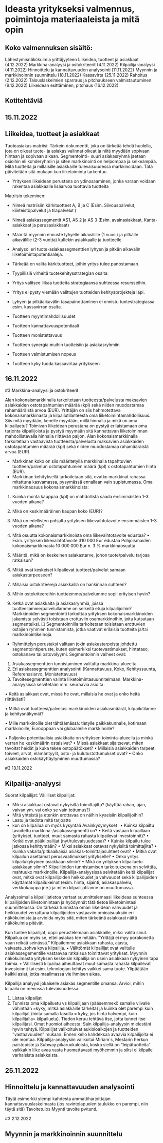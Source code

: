# Ideasta yritykseksi valmennus, poimintoja materiaaleista ja mitä opin

## Koko valmennuksen sisältö: 

Lähestymisnäkökulmia yrittäjyyteen
Liikeidea, tuotteet ja asiakkaat (4.12.2022)
Markkina-analyysi ja ostokriteerit (4.11.2022)
Kilpailija-analyysi (4.11.2022)
Hinnoittelu ja kannattavuuden analysointi (11.11.2022)
Myynnin ja markkinoinnin suunnittelu (18.11.2022)
Kassavirta (25.11.2022)
Rahoitus (2.12.2022)
Talouslaskelmien sparraus ja pitchaukseen valmistautuminen (9.12.2022)
Liikeidean esittäminen, pitchaus (16.12.2022)

## Kotitehtäviä   

## 15.11.2022   

## Liikeidea, tuotteet ja asiakkaat
Tuoteasiakas matriisi:
Tärkein dokumentti, joka on tärkeää tehdä huolella, jota on oikeat tuote- ja asiakas valinnat oikeat ja niitä myydään sopivaan hintaan ja sopivaan aikaan.
Segmentointi= suuri asiakasryhmä jaetaan osioihin eli kohderyhmiin ja siten markkinointi on helpompaa ja selkeämpää.
Mitä tuotteita ja millaisille asiakkaille tulevaisuudessa markkinoidaan. Tätä päivitetään sitä mukaan kun liiketoiminta tarkentuu. 
-	Yrityksen liikeidean perustana on ydinosaaminen, jonka varaan voidaan rakentaa asiakkaalle lisäarvoa tuottavia tuotteita

Matriisin tekeminen:
-	Nimeä matriisiin kärkituotteet A, B ja C (Esim. Siivouspalvelut, kiinteistöpalvelut ja tilapalvelut )
-	Nimeä asiakassegmentit AS1, AS 2 ja AS 3 (Esim. avainasiakkaat, Kanta-asiakkaat ja perusasiakkaat)
-	Määritä myynnin ennuste lyhyelle aikavälille (1 vuosi) ja pitkälle aikavälille (2-3 vuotta) kullekin asiakkaalle ja tuotteelle.
-	Analysoi eri tuote-asiakassegmenttien lyhyen ja pitkän aikavälin liiketoimintapotentiaaleja.

-	Tärkeää on valita kärkituotteet, joihin yritys tulee panostamaan.


-	Tyypillisiä virheitä tuotekehitysstrategian osalta:
-	Yritys valitsee liikaa tuotteita strategiaansa suhteessa resursseihin.
-	Yritys ei pysty viemään valittujen tuotteiden kehitysprojekteja läpi.
-	Lyhyen ja pitkäaikavälin tasapainottaminen ei onnistu tuotestrategiassa esim. kassavirran osalta.
-	Tuotteen myyntimahdollisuudet
-	Tuotteen kannattavuuspotentiaali
-	Tuotteen monistettavuus
-	Tuotteen synergia muihin tuotteisiin ja asiakasryhmiin
-	Tuotteen valmistumisen nopeus
-	Tuotteen kyky tuoda kassavirtaa yritykseen   

## 16.11.2022   
#3 Markkina-analyysi ja ostokriteerit   

Alan kokonaismarkkinalla tarkoitetaan tuotteesta/palvelusta maksavien
asiakkaiden ostotapahtumien määrää (kpl) sekä niiden muodostamaa
rahamääräistä arvoa (EUR).
Yrittäjän on siis hahmotettava kokonaismarkkinasta ja kilpailutilanteesta oma
liiketoimintamahdollisuus. Siis mitä myydään, kenelle myydään, millä hinnalla ja
mikä on oma kilpailuetu?
Toimivan liikeidean perustana on pystyä erilaistamaan oma tarjonta kilpailijoista ja
pystyä myymään sitä kannattavan liiketoiminnan mahdollistavalla hinnalla riittävän
paljon.
Alan kokonaismarkkinalla tarkoitetaan vastaavista tuotteesta/palvelusta
maksavien asiakkaiden ostotapahtumien määrää (kpl) sekä niiden
muodostamaa rahamääräistä arvoa (EUR).
- Markkinan koko on siis määritetyllä markkinalla tapahtuvien tuotteen/palvelun
ostotapahtumien määrä (kpl) x ostotapahtumien hinta (EUR).
- Markkinan kehityksellä tarkoitetaan sitä, ovatko markkinat rahassa mitattuna
kasvamassa, pysymässä ennallaan vain supistumassa.
Oma markkinaosuus kokonaismarkkinoista:
1. Kuinka monta kauppaa (kpl) on mahdollista saada ensimmäisten 1-3 vuoden
aikana?
2. Mikä on keskimääräinen kaupan koko (EUR)?   

3. Mikä on edellisten pohjalta yrityksen liikevaihtotavoite ensimmäisten 1-3 vuoden
aikana?   

4. Mitä osuutta kokonaismarkkinoista oma liikevaihtotavoite edustaa?
▪ Esim. yrityksen liikevaihtotavoite 310 000 Eur edustaa Pohjoismaiden
kokonaismarkkinasta 10 000 000 Eur n. 3 % markkinaosuutta   

1.	Määritä, mikä on keskeinen asiakastarve, johon tuote/palvelu tarjoaa ratkaisun?
2. Mitkä ovat keskeiset kilpailevat tuotteet/palvelut samaan asiakastarpeeseen?
3. Millaisia ostokriteerejä asiakkailla on hankinnan suhteen?
4. Mihin ostokriteereihin tuotteemme/palvelumme sopii erityisen hyvin?
5. Ketkä ovat asiakkaita ja asiakasryhmiä, joissa tuotteellamme/palvelullamme on
selkeitä etuja kilpailijoihin?
Markkinoiden segmentointi tarkoittaa yrityksen kokonaismarkkinoiden jakamista
selvästi toisistaan erottuviin osamarkkinoihin, joita kutsutaan segmenteiksi.
❑ Segmentoinnilla tarkoitetaan toisistaan erottuvien ostajien ryhmien tunnistamista,
jotka vaativat erilaisia tuotteita ja/tai markkinointikeinoja.
- Ryhmittelyn perustaksi valitaan jokin asiakastarpeista johdettu segmentointiperuste,
kuten esimerkiksi tuotevaatimukset, hintataso, ostokanava tai ostovolyymi.
Segmentoinnin vaiheet ovat:
1. Asiakassegmenttien tunnistaminen valitulta markkina-alueelta
2. Eri asiakassegmenttien analysointi
(Kannattavuus, Koko, Kehityssuunta, Referenssiarvo, Monistettavuus)
3. Tavoitesegmenttien valinta liiketoimintasuunnitelmaan.
Markkina-analyysissä selvitetään mm. seuraavia asioita:

•	Keitä asiakkaat ovat, missä he ovat, millaisia he ovat ja onko heitä riittävästi? 

•	Mitkä ovat tuotteesi/palvelusi markkinoiden asiakasmäärät, kilpailutilanne ja kehitysnäkymät? 

•	Mille markkinoille olet tähtäämässä: tietylle paikkakunnalle, kotimaan markkinoille, Eurooppaan vai globaaleille markkinoille?

•	Paljonko potentiaalisia asiakkaita on yrityksen toiminta-alueella ja minkä verran he keskimäärin ostaisivat?
•	Missä asiakkaat sijaitsevat, miten tavoitat heidät ja kuka tekee ostopäätökset? 
•	Millaisia asiakkaiden tarpeet, toiveet, arvot, elämäntyylit, osto- ja kulutustottumukset ovat? 
•	Onko asiakkaiden ostokäyttäytyminen muuttumassa?   

#3 18.11.2022
## Kilpailija-analyysi   
Suorat kilpailijat:
Välilliset kilpailijat: 
-	Miksi asiakkaat ostavat nykyisiltä toimittajilta? (käyttää rahan, ajan, vaivan ym. vai onko se vain tottumus?)
-	Mitä yhteistä ja etenkin erottavaa on näihin kyseisiin kilpailijoihin?
-	Laatu ja tiedota mitä tarjoatte
-	kun on kilpailua on myös kysyntää
Avainkysymykset   
•	Kuinka kilpailtu tavoiteltu markkina-/asiakassegmentti on? 
•	Keitä vastaan kilpaillaan (yritykset, tuotteet, muut samasta rahasta kilpailevat investoinnit)?
•	Ketkä ovat pääkilpailijat (nyt/tulevaisuudessa)? 
•	Kuinka kilpailu tulee jatkossa kehittymään? 
•	Miksi asiakkaat ostavat nykyisiltä toimittajilta? 
•	Kuinka vakaita/pitkäaikaisia asiakas-toimittajasuhteet ovat? 
•	Mitkä ovat kilpailun asettamat perusvaatimukset yritykselle? 
•	Onko yritys kilpailukykyinen asiakkaan silmin? 
•	Mikä on yrityksen kilpailuetu asiakkaan silmin? 
Kilpailijoiden tunnistamisen tarkoituksena on selvittää, mahtuuko markkinoille. Kilpailija-analyysissä selvitetään keitä kilpailijat ovat, mitkä ovat kilpailijoiden heikkoudet ja vahvuudet sekä kilpailijoiden käyttämät kilpailukeinot (esim. hinta, sijainti, asiakaspalvelu, verkkokauppa jne.) ja miten kilpailijatilanne on muuttumassa.

Analysoimalla kilpailijatietoa vertaat suunnittelemaasi liikeideaa suhteessa kilpailijoiden liiketoimintaan ja hyödynnät tätä tietoa liiketoimintasi suunnittelussa. On tärkeää tunnistaa oman liikeidean vahvuudet ja heikkoudet verrattuna kilpailijoiden vastaaviin ominaisuuksiin eri näkökulmista ja arvioida myös sitä, miten tärkeänä asiakkaat näitä näkökulmia pitävät.

Kun tuntee kilpailijat, oppii perustelemaan asiakkaille, miksi valita sinut. Kilpailua on myös se, ettei asiakas tee mitään.
”Yrittäjä ei myy porakonetta vaan reikää seinässä.”
Kilpailemme asiakkaan rahasta, ajasta, vaivasta..sohva kova kilpailija.
•	Välittömät kilpailijat ovat valitulle asiakassegementille vastaavaa ratkaisua toimittavat yritykset. Myynnin näkökulmasta yrityksen keskeisin kilpailija on usein asiakkaan nykyinen tapa toimia. 
•	Välillisesti kilpailua aiheuttavat muut samasta rahasta kilpailevat investoinnit tai esim. teknologian kehitys vaikkei sama tuote. Ylipäätään kaikki asiat, jotka maailmassa vie ihmisen aikaa.


Kilpailija analyysi jokaiselle asiakas segmentille omansa.
Arvioi, mihin kilpailu on menossa tulevaisuudessa.

1.	Listaa kilpailjat
2.	Tunnista oma kilpailuetu vs kilpailijaan (pääsemmekö samalle viivalle vähintään =kyky, mitkä asiakkaille tärkeitä) ja kuinka olet parempi kuin kilpailijat (hinta samalla tasolla = kyky, jos hinta halvempi, kuin kilpailijalla= kilpailuetu). Tiedon keruu tehtävä itse, jotta tunnet itse kilpailijasi.
Omat huomiot aiheesta: 
Sain kilpailija-analyysin mielestäni hyvin tehtyä. 
Kilpailijat valikoituivat aukioloaikojen ja tuotteiden ”vastaavuuden” mukaan. Ennen kello kahdeksaa avaavia kilpailijoita ei ole montaa. Kilpailija-analyysiin valikoitui Miriam`s, Mestarin herkun paistopiste ja Subway pikaruokaloista, koska siellä on ”leipätuotteita” vaikkakin liike avaa vasta huomattavasti myöhemmin ja siksi ei kilpaile varhaisista asiakkaista. 


## 25.11.2022 

## Hinnoittelu ja kannattavuuden analysointi

Täytä esimerkki ylempi kahdesta ammattiharjoittajan kannattavuuslaskelmasta (jos ravintolapuolen taulukko on parempi, niin täytä sitä)
Tavoitetulos
Myynti tavoite pv/tunti.


#3 2.12.2022
## Myynnin ja markkinoinnin suunnittelu





